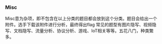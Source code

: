 ### Misc

Misc意为杂项，即不包含在以上分类的题目都会放到这个分类。题目会给出一个附件。选手下载该附件进行分析，最终得出flag
常见的题型有图片隐写、视频隐写、文档隐写、流量分析、协议分析、游戏、IoT相关等等。五花八门，种类繁多。
